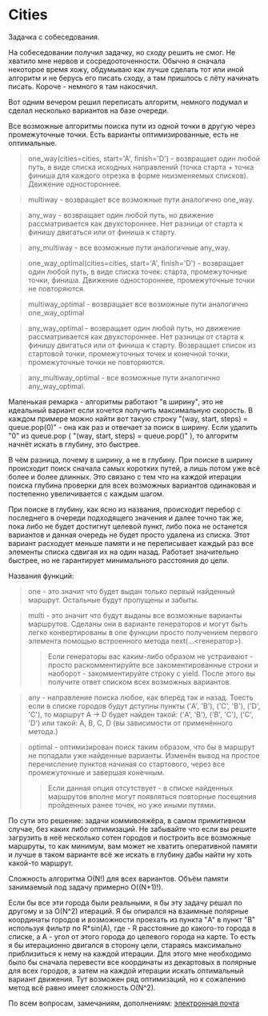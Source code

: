 # Cities
Задачка с собеседования.

На собеседовании получил задачку, но сходу решить не смог. 
Не хватило мне нервов и сосредооточенности. Обычно я сначала некоторое время хожу, 
обдумываю как лучше сделать тот или иной алгоритм и не берусь его писать сходу,
а там пришлось с лёту начинать писать. Короче - немного я там накосячил.

Вот одним вечером решил переписать алгоритм, немного подумал и сделал несколько 
вариантов на базе очереди.

Все возможные алгоритмы поиска пути из одной точки в другую через промежуточные 
точки. Есть варианты оптимизированные, есть не оптимальные.

> one_way(cities=cities, start='A', finish='D') - возвращает один любой путь,
    в виде списка исходных направлений (точка старта + точка финиша для каждого
    отрезка в форме неизменяемых списков). Движение одностороннее.
    
> multiway - возвращает все возможные пути аналогично one_way.

> any_way - возвращает один любой путь, но движение рассматривается как
    двухстороннее. Нет разници от старта к финишу двигаться или от финиша к
    старту.

> any_multiway - все возможные пути аналогичные any_way.

> one_way_optimal(cities=cities, start='A', finish='D') - возвращает один
    любой путь, в виде списка точек: старта, промежуточные точки, финиша.
    Движение одностороннее, промежуточные точки не повторяются.

> multiway_optimal - возвращает все возможные пути аналогично one_way_optimal

> any_way_optimal - возвращает один любой путь, но движение рассматривается
    как двухстороннее. Нет разницы от старта к финишу двигаться или от финиша к
    старту. Возвращает список из стартовой точки, промежуточных точек и
    конечной точки, промежуточные точки не повторяются.

> any_multiway_optimal - все возможные пути аналогично any_way_optimal.

Маленькая ремарка - алгоритмы работают "в ширину", это не идеальный вариант 
если хочется получить максимальную скорость. В каждом примере можно найти вот 
такую строку "(way, start, steps) = queue.pop(0)" - она как раз и отвечает за 
поиск в ширину. Если удалить "0" из queue.pop ( "(way, start, steps) = queue.pop()" ), 
то алгоритм начнёт искать в глубину, это быстрее. 

В чём разница, почему в ширину, а не в глубину. При поиске в ширину происходит
поиск сначала самых коротких путей, а лишь потом уже всё более и более длинных.
Это связано с тем что на каждой итерации поиска глубина проверки для всех 
возможных вариантов одинаковая и постепенно увеличивается с каждым шагом.

При поиске в глубину, как ясно из названия, происходит перебор с последнего в 
очереди подходящего значения и далее точно так же, пока либо не будет достигнут
целевой пункт, либо пока не останется вариантов и данная очередь не будет 
просто удалена из списка. Этот вариант расходует меньше памяти и не 
переписывает каждый раз все элементы списка сдвигая их на один назад. Работает 
значительно быстрее, но не гарантирует минимального расстояния до цели.

Названия функций:

> one - это значит что будет выдан только первый найденный маршрут. Остальные 
> будут пропущены и забыты. 

> multi - это значит что будут выданы все возможные варианты маршрутов. Сделаны 
> они в варианте генераторов и могут быть легко конвертированы в one функции 
> просто получением первого элемента помощью встроенного метода next(...<генератор>).
> > Если генераторы вас каким-либо образом не устраивают - просто 
> > раскомментируйте все закоментированные строки и наоборот - закомментируйте 
> > строку с yield. После этого вы получите ответ списком всех возможных вариантов. 

> any - направление поиска любое, как вперёд так и назад. Тоесть если в списке 
> городов будут дступны пункты ('A', 'B'), ('C', 'B'), ('D', 'C'), то маршрут 
> A -> D будет найден такой: ('A', 'B'), ('B', 'C'), ('C', 'D') или такой: A, B, 
> C, D (вы зависимости от применённого метода.)
 
> optimal - оптимизирован поиск таким образом, что бы в маршрут не попадали уже 
> найденные варианты. Изменён вывод на простое перечисление пунктов начиная со 
> стартового, через все промежуточные и завершая конечным.
> > Если данная опция отсутствует - в списке найденных маршрутов вполне могут 
> > появляться повторные посещения пройденных ранее точек, но уже иными путями.

По сути это решение: задачи коммивояжёра, в самом примитивном случае, без каких 
либо оптимизаций. Не забывайте что если вы решите загрузить в неё несколько
сотен городов и построить все возможные маршруты, то как минимум, вам может не
хватить оперативной памяти и лучше в таком варианте всё же искать в глубину 
дабы найти ну хоть какой-то маршрут.

Сложность алгоритма O(N!) для всех вариантов. Объём памяти занимаемый под 
задачу примерно O((N+1)!).

Если бы все эти города были реальными, я бы эту задачу решал по другому и за 
O(N^2) итераций. Я бы опирался на взаимные полярные координаты городов и 
возможности проехать из пункта "A" в пункт "B" используя фильтр по R*sin(A), 
где - R расстояние до какого-то города в списке, а A - угол от этого города до 
целевого города на карте. То есть я бы итерационно двигался в сторону цели, 
стараясь максимально приблизиться к нему на каждой итерации. Для этого мне 
необходимо было бы сначала перевести все координаты из декартовых в полярные 
для всех городов, а затем на каждой итерации искать оптимальный вариант 
движения. Тут возможен ряд оптимизаций, но к сожалению метод всё равно имеет 
сложность O(N^2).

По всем вопросам, замечаниям, дополнениям: [электронная почта](mailto:zhss.83@yandex.ru)
